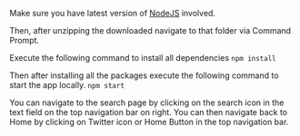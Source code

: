 Make sure you have latest version of [NodeJS](https://nodejs.org/en/ "Node.js") involved.

Then, after unzipping the downloaded navigate to that folder via Command Prompt.

Execute the following command to install all dependencies
`npm install`

Then after installing all the packages execute the following command to start the app locally.
`npm start`

You can navigate to the search page by clicking on the search icon in the text field on the top navigation bar on right.
You can then navigate back to Home by clicking on Twitter icon or Home Button in the top navigation bar.

